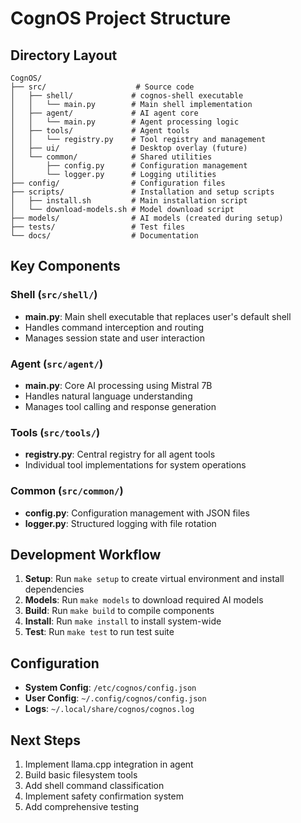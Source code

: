 # CognOS Project Structure

## Directory Layout

```
CognOS/
├── src/                    # Source code
│   ├── shell/             # cognos-shell executable
│   │   └── main.py        # Main shell implementation
│   ├── agent/             # AI agent core
│   │   └── main.py        # Agent processing logic
│   ├── tools/             # Agent tools
│   │   └── registry.py    # Tool registry and management
│   ├── ui/                # Desktop overlay (future)
│   └── common/            # Shared utilities
│       ├── config.py      # Configuration management
│       └── logger.py      # Logging utilities
├── config/                # Configuration files
├── scripts/               # Installation and setup scripts
│   ├── install.sh         # Main installation script
│   └── download-models.sh # Model download script
├── models/                # AI models (created during setup)
├── tests/                 # Test files
└── docs/                  # Documentation
```

## Key Components

### Shell (`src/shell/`)
- **main.py**: Main shell executable that replaces user's default shell
- Handles command interception and routing
- Manages session state and user interaction

### Agent (`src/agent/`)
- **main.py**: Core AI processing using Mistral 7B
- Handles natural language understanding
- Manages tool calling and response generation

### Tools (`src/tools/`)
- **registry.py**: Central registry for all agent tools
- Individual tool implementations for system operations

### Common (`src/common/`)
- **config.py**: Configuration management with JSON files
- **logger.py**: Structured logging with file rotation

## Development Workflow

1. **Setup**: Run `make setup` to create virtual environment and install dependencies
2. **Models**: Run `make models` to download required AI models
3. **Build**: Run `make build` to compile components
4. **Install**: Run `make install` to install system-wide
5. **Test**: Run `make test` to run test suite

## Configuration

- **System Config**: `/etc/cognos/config.json`
- **User Config**: `~/.config/cognos/config.json`
- **Logs**: `~/.local/share/cognos/cognos.log`

## Next Steps

1. Implement llama.cpp integration in agent
2. Build basic filesystem tools
3. Add shell command classification
4. Implement safety confirmation system
5. Add comprehensive testing